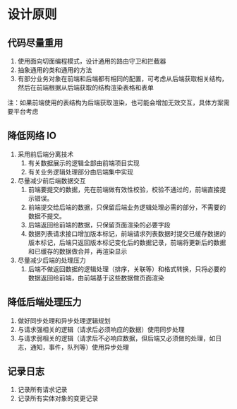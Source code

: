 # 设计原则

## 代码尽量重用

1. 使用面向切面编程模式，设计通用的路由守卫和拦截器
2. 抽象通用的类和通用的方法
3. 有部分业务对象在前端和后端都有相同的配置，可考虑从后端获取相关结构，然后在前端根据从后端获取的结构渲染表格和表单

注：如果前端使用的表结构为后端获取渲染，也可能会增加无效交互，具体方案需要平台考虑

## 降低网络 IO

1. 采用前后端分离技术
   1. 有关数据展示的逻辑全部由前端项目实现
   2. 有关业务逻辑处理部分由后端集中实现
2. 尽量减少前后端数据交互
   1. 前端要提交的数据，先在前端做有效性校验，校验不通过的，前端直接提示错误。
   2. 前端提交给后端的数据，只保留后端业务逻辑处理必需的部分，不需要的数据不提交。
   3. 后端返回给前端的数据，只保留页面渲染的必要字段
   4. 数据列表请求接口增加版本标记，前端请求列表数据时提交已缓存数据的版本标记，后端只返回版本标记变化后的数据记录，前端将更新后的数据和已缓存的数据做合并，再渲染显示
3. 尽量减少后端的处理压力
   1. 后端不做返回数据的逻辑处理（排序，关联等）和格式转换，只将必要的数据返回给前端，由前端基于这些数据做页面渲染

## 降低后端处理压力

1. 做好同步处理和异步处理逻辑规划
2. 与请求强相关的逻辑（请求后必须响应的数据）使用同步处理
3. 与请求弱相关的逻辑（请求后不必响应数据，但后端又必须做的处理，如日志，通知，事件，队列等）使用异步处理

## 记录日志

1. 记录所有请求记录
2. 记录所有实体对象的变更记录
